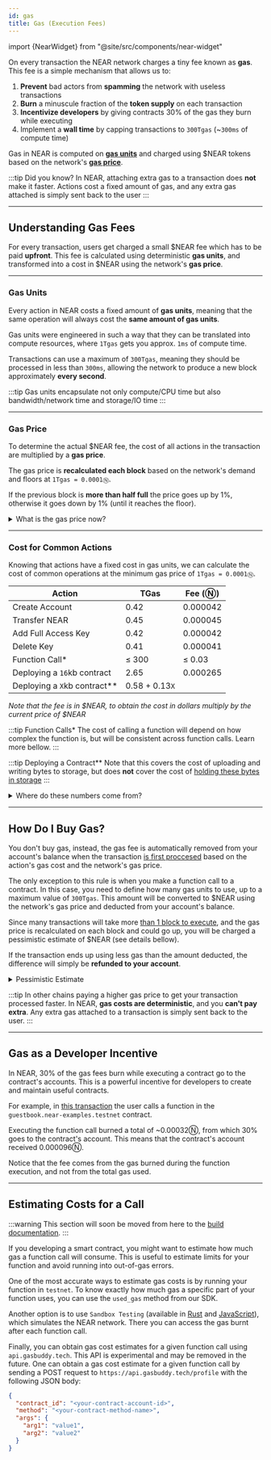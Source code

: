 ```yaml
---
id: gas
title: Gas (Execution Fees)
---
```


import {NearWidget} from "@site/src/components/near-widget"

On every transaction the NEAR network charges a tiny fee known as **gas**. This fee is a simple mechanism that allows us to:

1. **Prevent** bad actors from **spamming** the network with useless transactions
2. **Burn** a minuscule fraction of the **token supply** on each transaction
3. **Incentivize developers** by giving contracts 30% of the gas they burn while executing
4. Implement a **wall time** by capping transactions to `300Tgas` (~`300ms` of compute time)

Gas in NEAR is computed on [**gas units**](#gas-units--gas-price) and charged using $NEAR tokens based on the network's [**gas price**](#gas-units--gas-price).

:::tip Did you know?
In NEAR, attaching extra gas to a transaction does **not** make it faster. Actions cost a fixed amount of gas, and any extra gas attached is simply sent back to the user
:::
 
---

## Understanding Gas Fees
For every transaction, users get charged a small $NEAR fee which has to be paid **upfront**. This fee is calculated using deterministic **gas units**, and transformed into a cost in $NEAR using the network's **gas price**.

<hr class="subsection" />

### Gas Units
Every action in NEAR costs a fixed amount of **gas units**, meaning that the same operation will always cost the **same amount of gas units**.

Gas units were engineered in such a way that they can be translated into compute resources, where `1Tgas` gets you approx. `1ms` of compute time.

Transactions can use a maximum of `300Tgas`, meaning they should be processed in less than `300ms`, allowing the network to produce a new block approximately **every second**.

:::tip
Gas units encapsulate not only compute/CPU time but also bandwidth/network time and storage/IO time
:::

<hr class="subsection" />

### Gas Price
To determine the actual $NEAR fee, the cost of all actions in the transaction are multiplied by a **gas price**.

The gas price is **recalculated each block** based on the network's demand and floors at `1Tgas = 0.0001Ⓝ`.

If the previous block is **more than half full** the price goes up by 1%, otherwise it goes down by 1% (until it reaches the floor).

<details>

<summary> What is the gas price now? </summary>

You can query how much a gas unit costs in `yoctoNEAR` (1Ⓝ = `1e24` yocto) through the [`RPC`](/api/rpc/gas#gas-price). To convert in `Tgas` per `NEAR` simply divide by `1e12`.


<NearWidget height="40px">

```js
const query = fetch('https://rpc.near.org', {
  method: 'POST',
  headers: {
    'Content-Type': 'application/json'
  },
  body: JSON.stringify({
    jsonrpc: '2.0',
    id: 'dontcare',
    method: 'gas_price',
    params: [null]
  })
})

const yocto = query.body.result.gas_price
return `Right now, 1 Tgas costs ${Number(yocto) / 1e12}Ⓝ`
```

</NearWidget>

</details>

<hr class="subsection" />

### Cost for Common Actions

Knowing that actions have a fixed cost in gas units, we can calculate the cost of common operations at the minimum gas price of `1Tgas = 0.0001Ⓝ`.

| Action                       | TGas           | Fee (Ⓝ)  |
|------------------------------|----------------|----------|
| Create Account               | 0.42           | 0.000042 |
| Transfer NEAR                | 0.45           | 0.000045 |
| Add Full Access Key          | 0.42           | 0.000042 |
| Delete Key                   | 0.41           | 0.000041 |
| Function Call*               | ≤ 300          | ≤ 0.03   |
| Deploying a `16`kb contract  | 2.65           | 0.000265 |
| Deploying a `X`kb contract** | 0.58 + 0.13`X` |          |


_Note that the fee is in $NEAR, to obtain the cost in dollars multiply by the current price of $NEAR_

:::tip Function Calls*
The cost of calling a function will depend on how complex the function is, but will be consistent across function calls. Learn more bellow.
:::

:::tip Deploying a Contract**
Note that this covers the cost of uploading and writing bytes to storage, but does **not** cover the cost of [holding these bytes in storage](./smart-contract.md#contracts-storage)
:::

<details className="info">
<summary>Where do these numbers come from?</summary>

NEAR is [configured](https://github.com/near/nearcore/blob/master/core/primitives/res/runtime_configs/parameters.yaml) with base costs. An example:

```json
  transfer_cost: {
    send_sir:     115123062500,
    send_not_sir: 115123062500,
    execution:    115123062500
  },
  deploy_contract_cost: 184765750000,
  deploy_contract_cost_per_byte: 64572944
```

The "sir" here stands for "sender is receiver". Yes, these are all identical, but that could change in the future.

When you make a request to transfer funds, NEAR immediately deducts the appropriate `send` amount from your account. Then it creates a [_receipt_, an internal book-keeping mechanism](./transaction-execution.md). Creating a receipt has its own associated costs:

```json
  action_receipt_creation_config: {
    send_sir:     108059500000,
    send_not_sir: 108059500000,
    execution:    108059500000
  }
```

You can query this value by using the [`protocol_config`](/api/rpc/setup#protocol-config) RPC endpoint and search for `action_receipt_creation_config`. 

The appropriate amount for creating this receipt is also immediately deducted from your account.

The "transfer" action won't be finalized until the next block. At this point, the `execution` amount for each of these actions will be deducted from your account (something subtle: the gas units on this next block could be multiplied by a gas price that's up to 1% different, since gas price is recalculated on each block). Adding it all up to find the total transaction fee:

```
    (transfer_cost.send_not_sir  + action_receipt_creation_config.send_not_sir ) * gas_price_at_block_1 +
    (transfer_cost.execution + action_receipt_creation_config.execution) * gas_price_at_block_2
```

</details>

---

## How Do I Buy Gas?

You don't buy gas, instead, the gas fee is automatically removed from your account's balance when the transaction [is first proccesed](./transaction-execution.md#block-1-the-transaction-arrives) based on the action's gas cost and the network's gas price.

The only exception to this rule is when you make a function call to a contract. In this case, you need to define how many gas units to use, up to a maximum value of `300Tgas`. This amount will be converted to $NEAR using the network's gas price and deducted from your account's balance.

Since many transactions will take more [than 1 block to execute](./transaction-execution.md), and the gas price is recalculated on each block and could go up, you will be charged a pessimistic estimate of $NEAR (see details bellow). 

If the transaction ends up using less gas than the amount deducted, the difference will simply be **refunded to your account**.

<details>

<summary> Pessimistic Estimate </summary>

While actions have a fixed cost in gas units, the gas price might change block to block. Since transactions can take more than 1 block to execute, the gas price might go up during the transaction's execution.

To avoid the need to recalculate the gas price for each block, the network will charge you upfront a pessimistic estimate of the gas fee.

Lets take as an example [this transaction calling a contract method](https://testnet.nearblocks.io/txns/JD8Bg4u8kaYeaSsGBqkvhSDCEPgXhtwJRBBPKicCEPMs). The transaction was submitted with 10Tgas attached.

- 10Tgas would cost 0.001Ⓝ at the price when the transaction was submitted
- The transaction used:
  - 2.4Tgas to convert the [transaction into a receipt](./transaction-execution.md#block-1-the-transaction-arrives): 0.00024Ⓝ
  - 3.2Tgas to execute the function in the contract: 0.00032Ⓝ
  - Total: 5.6Tgas or 0.00056Ⓝ
- In the end, the user was returned  0.00104Ⓝ

Since the system returned `0.00104Ⓝ`, and the transaction expended `0.00056Ⓝ`, the user was charged upfront `0.0016Ⓝ`, this is 60% more than what the user expected to pay (0.001Ⓝ).

This 60% up comes from assuming that the price of gas will go up by 1% on each block, and the transaction will take 50 blocks to execute (`1.01**50 ~ 1.64`).

</details>

:::tip
In other chains paying a higher gas price to get your transaction processed faster. In NEAR, **gas costs are deterministic**, and you **can't pay extra**. Any extra gas attached to a transaction is simply sent back to the user.
:::

---

## Gas as a Developer Incentive

In NEAR, 30% of the gas fees burn while executing a contract go to the contract's accounts. This is a powerful incentive for developers to create and maintain useful contracts.

For example, in [this transaction](https://testnet.nearblocks.io/txns/JD8Bg4u8kaYeaSsGBqkvhSDCEPgXhtwJRBBPKicCEPMs) the user calls a function in the `guestbook.near-examples.testnet` contract.

Executing the function call burned a total of ~0.00032Ⓝ, from which 30% goes to the contract's account. This means that the contract's account received 0.000096Ⓝ.

Notice that the fee comes from the gas burned during the function execution, and not from the total gas used.

---

## Estimating Costs for a Call

:::warning
This section will soon be moved from here to the [build documentation](../../2.build/2.building-smart-contracts/anatomy-of-a-contract/environment.md).
:::

If you developing a smart contract, you might want to estimate how much gas a function call will consume. This is useful to estimate limits for your function and avoid running into out-of-gas errors.

One of the most accurate ways to estimate gas costs is by running your function in `testnet`. To know exactly how much gas a specific part of your function uses, you can use the `used_gas` method from our SDK.

Another option is to use `Sandbox Testing` (available in [Rust](https://github.com/near/workspaces-rs/tree/main/examples/src) and [JavaScript](https://github.com/near/workspaces-js)), which simulates the NEAR network. There you can access the gas burnt after each function call.

Finally, you can obtain gas cost estimates for a given function call using `api.gasbuddy.tech`. This API is experimental and may be removed in the future. One can obtain a gas cost estimate for a given function call by sending a POST request to `https://api.gasbuddy.tech/profile` with the following JSON body:

```json
{
  "contract_id": "<your-contract-account-id>",
  "method": "<your-contract-method-name>",
  "args": {
    "arg1": "value1",
    "arg2": "value2"
  }
}
```